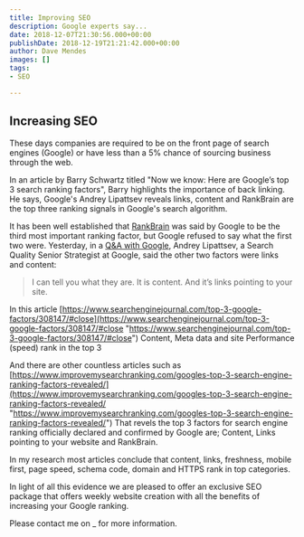 ```yaml
---
title: Improving SEO
description: Google experts say...
date: 2018-12-07T21:30:56.000+00:00
publishDate: 2018-12-19T21:21:42.000+00:00
author: Dave Mendes
images: []
tags:
- SEO

---
```

## Increasing SEO

These days companies are required to be on the front page of search engines (Google) or have less than a 5% chance of sourcing business through the web.

In an article by Barry Schwartz titled "Now we know: Here are Google’s top 3 search ranking factors", Barry highlights the importance of back linking. He says, Google's Andrey Lipattsev reveals links, content and RankBrain are the top three ranking signals in Google's search algorithm.

It has been well established that [RankBrain](https://searchengineland.com/faq-all-about-the-new-google-rankbrain-algorithm-234440) was said by Google to be the third most important ranking factor, but Google refused to say what the first two were. Yesterday, in a [Q&A with Google](http://webpromo.expert/google-qa-march/), Andrey Lipattsev, a Search Quality Senior Strategist at Google, said the other two factors were links and content:

> I can tell you what they are. It is content. And it’s links pointing to your site.

In this article [https://www.searchenginejournal.com/top-3-google-factors/308147/#close](https://www.searchenginejournal.com/top-3-google-factors/308147/#close "https://www.searchenginejournal.com/top-3-google-factors/308147/#close") Content, Meta data and site Performance (speed) rank in the top 3

And there are other countless articles such as [https://www.improvemysearchranking.com/googles-top-3-search-engine-ranking-factors-revealed/](https://www.improvemysearchranking.com/googles-top-3-search-engine-ranking-factors-revealed/ "https://www.improvemysearchranking.com/googles-top-3-search-engine-ranking-factors-revealed/") That revels the top 3 factors for search engine ranking officially declared and confirmed by Google are; Content, Links pointing to your website and RankBrain.

In my research most articles conclude that content, links, freshness, mobile first, page speed, schema code, domain and HTTPS rank in top categories.

In light of all this evidence we are pleased to offer an exclusive SEO package that offers weekly website creation with all the benefits of increasing your Google ranking.

Please contact me on _ for more information.